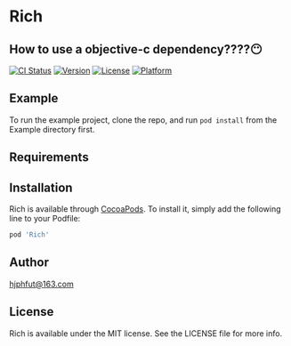 # Rich
## How to use a objective-c dependency????😶

[![CI Status](http://img.shields.io/travis/hjphfut@163.com/Rich.svg?style=flat)](https://travis-ci.org/hjphfut@163.com/Rich)
[![Version](https://img.shields.io/cocoapods/v/Rich.svg?style=flat)](http://cocoapods.org/pods/Rich)
[![License](https://img.shields.io/cocoapods/l/Rich.svg?style=flat)](http://cocoapods.org/pods/Rich)
[![Platform](https://img.shields.io/cocoapods/p/Rich.svg?style=flat)](http://cocoapods.org/pods/Rich)

## Example

To run the example project, clone the repo, and run `pod install` from the Example directory first.

## Requirements

## Installation

Rich is available through [CocoaPods](http://cocoapods.org). To install
it, simply add the following line to your Podfile:

```ruby
pod 'Rich'
```

## Author

hjphfut@163.com

## License

Rich is available under the MIT license. See the LICENSE file for more info.
